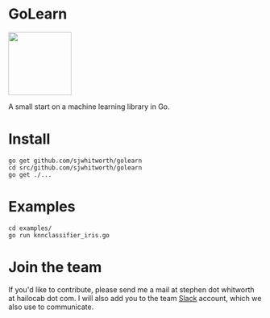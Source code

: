 GoLearn
=======

<img src="http://talks.golang.org/2013/advconc/gopherhat.jpg" width=125>

A small start on a machine learning library in Go.

Install
=======

```
go get github.com/sjwhitworth/golearn
cd src/github.com/sjwhitworth/golearn
go get ./...
```

Examples
=======

```
cd examples/
go run knnclassifier_iris.go
```

Join the team
=============

If you'd like to contribute, please send me a mail at stephen dot whitworth at hailocab dot com. I will also add you to the team [Slack](https://slack.com) account, which we also use to communicate.
